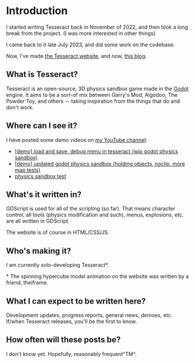 # Introduction

I started writing Tesseract back in November of 2022, and then took a long break from the project. (I was more interested in other things)

I came back to it late July 2023, and did some work on the codebase.

Now, I've made [the Tesseract website](https://4dcube.xyz), and now, [this blog](https://blog.4dcube.xyz).

## What is Tesseract?

Tesseract is an open-source, 3D physics sandbox game made in the [Godot](https://godotengine.org) engine.
It aims to be a sort-of mix between Garry's Mod, Algodoo, The Powder Toy, and others -- taking inspiration from the things that do and don't work.

## Where can I see it?
I have posted some demo videos on [my YouTube channel](https://youtube.com/@spv420):

* [[demo] load and save, debug menu in tesseract (wip godot physics sandbox)](https://www.youtube.com/watch?v=GQugHLQBbVg)
* [[demo] updated godot physics sandbox (holding objects, noclip, more map tests)](https://www.youtube.com/watch?v=rP2HWby_uzI)
* [physics sandbox test](https://www.youtube.com/watch?v=OZhegkCG6pE)

## What's it written in?

GDScript is used for all of the scripting (so far). That means character control, all tools (physics modification and such), menus, explosions, etc. are all written in GDScript.

The website is of course in HTML/CSS/JS.

## Who's making it?
I am currently solo-developing Tesseract*.

\* The spinning hypercube model animation on the website was written by a friend, theiframe.

## What I can expect to be written here?

Development updates, progress reports, general news, demoes, etc. If/when Tesseract releases, you'll be the first to know.

## How often will these posts be?

I don't know yet. Hopefully, reasonably frequent^TM^.

